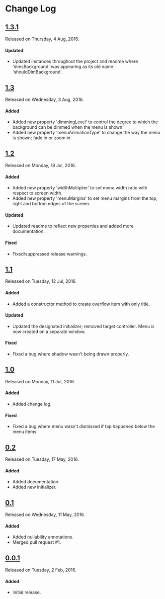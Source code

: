 # Change Log

## [1.3.1](https://github.com/sudeepjaiswal/ASJOverflowButton/releases/tag/1.3.1)
Released on Thursday, 4 Aug, 2016.

#### Updated
* Updated instances throughout the project and readme where 'dimsBackground' was appearing as its old name 'shouldDimBackground'.


## [1.3](https://github.com/sudeepjaiswal/ASJOverflowButton/releases/tag/1.3)
Released on Wednesday, 3 Aug, 2016.

#### Added
* Added new property 'dimmingLevel' to control the degree to which the background can be dimmed when the menu is shown.
* Added new property 'menuAnimationType' to change the way the menu is shown; fade in or zoom in.

## [1.2](https://github.com/sudeepjaiswal/ASJOverflowButton/releases/tag/1.2)
Released on Monday, 18 Jul, 2016.

#### Added
* Added new property 'widthMultiplier' to set menu width ratio with respect to screen width.
* Added new property 'menuMargins' to set menu margins from the top, right and bottom edges of the screen.

#### Updated
* Updated readme to reflect new properties and added more documentation.

#### Fixed
* Fixed/suppressed release warnings.

## [1.1](https://github.com/sudeepjaiswal/ASJOverflowButton/releases/tag/1.1)
Released on Tuesday, 12 Jul, 2016.

#### Added
* Added a constructor method to create overflow item with only title.

#### Updated
* Updated the designated initializer; removed target controller. Menu is now created on a separate window.

#### Fixed
* Fixed a bug where shadow wasn't being drawn properly.

## [1.0](https://github.com/sudeepjaiswal/ASJOverflowButton/releases/tag/1.0)
Released on Monday, 11 Jul, 2016.

#### Added
* Added change log.

#### Fixed
* Fixed a bug where menu wasn't dismissed if tap happened below the menu items.

## [0.2](https://github.com/sudeepjaiswal/ASJOverflowButton/releases/tag/0.2)
Released on Tuesday, 17 May, 2016.

#### Added
* Added documentation.
* Added new initializer.

## [0.1](https://github.com/sudeepjaiswal/ASJOverflowButton/releases/tag/0.1)
Released on Wednesday, 11 May, 2016.

#### Added
* Added nullability annotations.
* Merged pull request #1.

## [0.0.1](https://github.com/sudeepjaiswal/ASJOverflowButton/releases/tag/0.0.1)
Released on Tuesday, 2 Feb, 2016.

#### Added
* Initial release.
